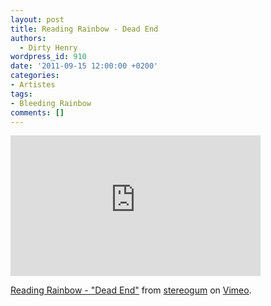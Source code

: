 ```yaml
---
layout: post
title: Reading Rainbow - Dead End
authors:
  - Dirty Henry
wordpress_id: 910
date: '2011-09-15 12:00:00 +0200'
categories:
- Artistes
tags:
- Bleeding Rainbow
comments: []
---
```

<iframe src="http://player.vimeo.com/video/28831731" width="400" height="225" frameborder="0" webkitAllowFullScreen allowFullScreen></iframe><p><a href="http://vimeo.com/28831731">Reading Rainbow - "Dead End"</a> from <a href="http://vimeo.com/stereogum">stereogum</a> on <a href="http://vimeo.com">Vimeo</a>.</p>
